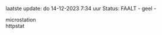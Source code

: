 laatste update: 
do 14-12-2023  7:34   uur 
Status: FAALT - geel - 
<div class="service Y">microstation</div><div class="service G">httpstat</div>